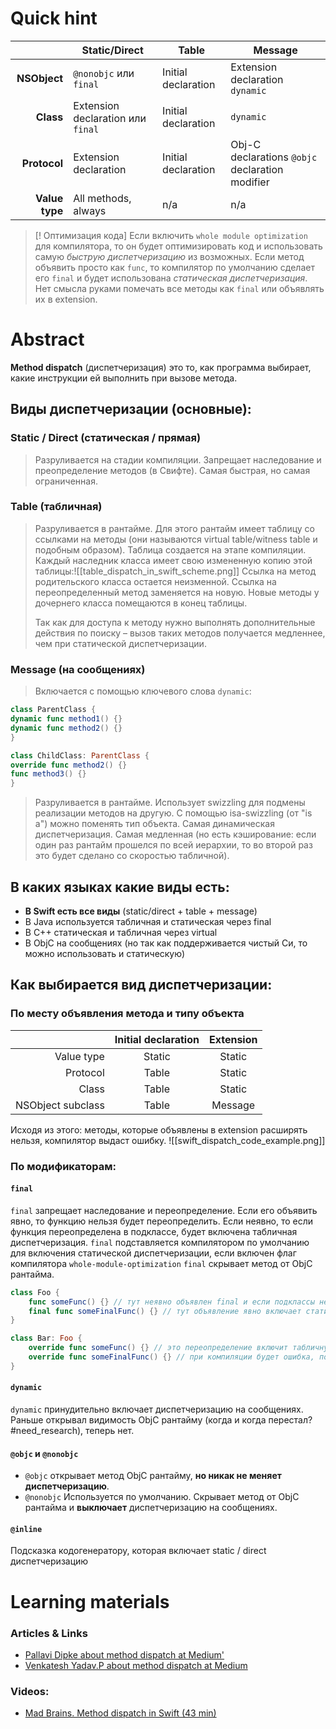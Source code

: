 # Quick hint
| | Static/Direct | Table | Message |
| ---: | --- | - | --- |
| __NSObject__ | `@nonobjc` или `final` | Initial declaration | Extension declaration `dynamic` |
| __Class__ | Extension declaration или `final` | Initial declaration | `dynamic` |
| __Protocol__ | Extension declaration | Initial declaration | Obj-C declarations `@objc` declaration modifier |
| __Value type__ | All methods, always | n/a | n/a |
> [! Оптимизация кода]
> Если включить `whole module optimization` для компилятора, то он будет оптимизировать код и использовать самую _быструю диспетчеризацию_ из возможных. 
> Если метод объявить просто как `func`, то компилятор по умолчанию сделает его `final` и будет использована _статическая диспетчеризация_.
> Нет смысла руками помечать все методы как `final` или объявлять их в extension.



# Abstract
__Method dispatch__ (диспетчеризация) это то, как программа выбирает, какие инструкции ей выполнить при вызове метода.



## Виды диспетчеризации (основные):

### Static / Direct (статическая / прямая)
>Разруливается на стадии компиляции. Запрещает наследование и преопределение методов (в Свифте). Самая быстрая, но самая ограниченная.

### Table (табличная)
>Разруливается в рантайме. Для этого рантайм имеет таблицу со ссылками на методы (они называются virtual table/witness table и подобным образом). Таблица создается на этапе компиляции. Каждый наследник класса имеет свою измененную копию этой таблицы:![[table_dispatch_in_swift_scheme.png]]
>Ссылка на метод родительского класса остается неизменной. Ссылка на переопределенный метод заменяется на новую. Новые методы у дочернего класса помещаются в конец таблицы. 
>
>Так как для доступа к методу нужно выполнять дополнительные действия по поиску – вызов таких методов получается медленнее, чем при статической диспетчеризации.

### Message (на сообщениях)
> Включается с помощью ключевого слова `dynamic`:
```swift
class ParentClass {
dynamic func method1() {} 
dynamic func method2() {} 
}

class ChildClass: ParentClass {
override func method2() {}
func method3() {}
}
```
> Разруливается в рантайме. Использует swizzling для подмены реализации методов на другую. С помощью isa-swizzling (от "is a") можно поменять тип объекта.
>Самая динамическая диспетчеризация. Самая медленная (но есть кэширование: если один раз рантайм прошелся по всей иерархии, то во второй раз это будет сделано со скоростью табличной). 



## В каких языках какие виды есть:
- __В Swift есть все виды__ (static/direct + table + message)
- В Java используется табличная и статическая через final
- В С++ статическая и табличная через virtual
- В ObjC на сообщениях (но так как поддерживается чистый Си, то можно использовать и статическую)



## Как выбирается вид диспетчеризации:

### По месту объявления метода и типу объекта
| | Initial declaration | Extension |
|-----:|:-----:|:-----:|
| Value type | Static | Static |
| Protocol | Table | Static |
| Class | Table | Static |
| NSObject subclass | Table | Message |

Исходя из этого: методы, которые объявлены в extension расширять нельзя, компилятор выдаст ошибку.
![[swift_dispatch_code_example.png]]

###  По модификаторам:
#### `final`
`final` запрещает наследование и переопределение. Если его объявить явно, то функцию нельзя будет переопределить. Если неявно, то если функция переопределена в подклассе, будет включена табличная диспетчеризация. `final` подставляется компилятором по умолчанию для включения статической диспетчеризации, если включен флаг компилятора `whole-module-optimization`
`final` скрывает метод от ObjC рантайма.
```swift
class Foo {
	func someFunc() {} // тут неявно объявлен final и если подклассы не переопределят этот метод – диспетчеризация будет статической. Если в каком-то дочернем классе будет override этого метода, то для всей иерархии включится табличная диспетчеризация
	final func someFinalFunc() {} // тут объявление явно включает статическую диспетчеризацию и этот метод нельзя будет переопределить
}

class Bar: Foo {
	override func someFunc() {} // это переопределение включит табличную диспетчеризацию вместо статической для этого метода
	override func someFinalFunc() {} // при компиляции будет ошибка, потому что метод явно объявлен как final в суперклассе и его нельзя переопределить
}
```

#### `dynamic`
`dynamic`  принудительно включает диспетчеризацию на сообщениях. Раньше открывал видимость ObjC рантайму (когда и когда перестал? #need_research), теперь нет.

#### `@objc` и `@nonobjc`
- `@objc` открывает метод ObjC рантайму, __но никак не меняет диспетчеризацию__.
- `@nonobjc` Используется по умолчанию. Скрывает метод от ObjC рантайма и __выключает__ диспетчеризацию на сообщениях.

#### `@inline`
Подсказка кодогенератору, которая включает static / direct диспетчеризацию



# Learning materials
### Articles & Links
- [Pallavi Dipke about method dispatch at Medium'](https://medium.com/@pallavidipke07/method-dispatch-in-swift-b113a40a713a)
- [Venkatesh Yadav.P about method dispatch at Medium](https://medium.com/@venki0119/method-dispatch-in-swift-effects-of-it-on-performance-b5f120e497d3)
### Videos:
- [Mad Brains. Method dispatch in Swift (43 min)](https://www.youtube.com/watch?v=KoCjIv0moEE)